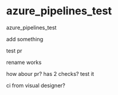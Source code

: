 # azure_pipelines_test
azure_pipelines_test

add something

test pr

rename works

how abour pr? has 2 checks? test it

ci from visual designer?
